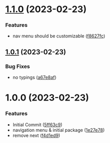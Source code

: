 # [1.1.0](https://github.com/krshkun/kresco/compare/v1.0.1...v1.1.0) (2023-02-23)


### Features

* nav menu should be customizable ([f8627fc](https://github.com/krshkun/kresco/commit/f8627fc17fc2c0bd709f1dbd79daaa5a53d6549e))

## [1.0.1](https://github.com/krshkun/kresco/compare/v1.0.0...v1.0.1) (2023-02-23)


### Bug Fixes

* no typings ([a67e8af](https://github.com/krshkun/kresco/commit/a67e8af0d52a8097bdb703c72a5e38d74bf71e7b))

# 1.0.0 (2023-02-23)


### Features

* Initial Commit ([5ff63c9](https://github.com/krshkun/kresco/commit/5ff63c938c66f0ecd9a4294fed6edee31073061f))
* navigation menu & initial package ([1e27e78](https://github.com/krshkun/kresco/commit/1e27e787c0c4cc1e3a049f135b2ef8e603fca070))
* remove next ([f4d1ed9](https://github.com/krshkun/kresco/commit/f4d1ed944483b2c5b8c9e3c4330c68aca6e378d2))
